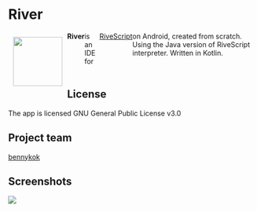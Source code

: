# River

<img src="/app/src/main/ic_launcher-web.png" align="left" width="100" hspace="10" vspace="10">
<div style="display:flex;">
<b>River</b> is an IDE for <a href="https://www.rivescript.com">RiveScript</a> on Android, created from scratch. Using the Java version of RiveScript interpreter. Written in Kotlin.
</div></br>

## License
The app is licensed GNU General Public License v3.0

## Project team
[bennykok](https://github.com/BennyKok)

## Screenshots
<img src="/artworks/overview_image.png" align="left">
